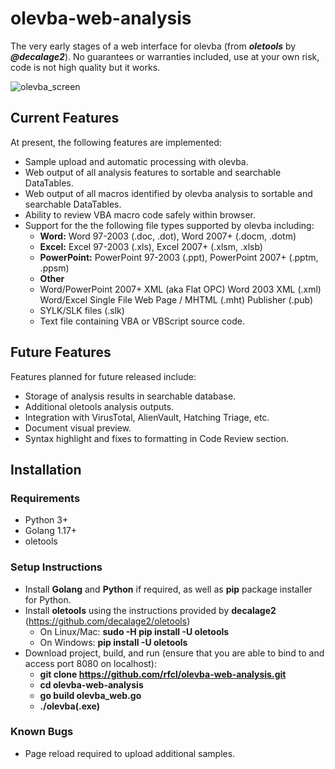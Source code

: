 # olevba-web-analysis
The very early stages of a web interface for olevba (from ***oletools*** by ***@decalage2***). No guarantees or warranties included, use at your own risk, code is not high quality but it works.

![olevba_screen](https://user-images.githubusercontent.com/28194115/138216913-0f630e43-be9a-4101-ac31-19b2e669bf67.png)


## Current Features
At present, the following features are implemented:
- Sample upload and automatic processing with olevba.
- Web output of all analysis features to sortable and searchable DataTables.
- Web output of all macros identified by olevba analysis to sortable and searchable DataTables.
- Ability to review VBA macro code safely within browser.
- Support for the the following file types supported by olevba including: 
  - **Word:** Word 97-2003 (.doc, .dot), Word 2007+ (.docm, .dotm)
  - **Excel:** Excel 97-2003 (.xls), Excel 2007+ (.xlsm, .xlsb) 
  - **PowerPoint:** PowerPoint 97-2003 (.ppt), PowerPoint 2007+ (.pptm, .ppsm) 
  - **Other** 
  -  Word/PowerPoint 2007+ XML (aka Flat OPC) Word 2003 XML (.xml) Word/Excel Single File Web Page / MHTML (.mht) Publisher (.pub) 
  - SYLK/SLK files (.slk) 
  - Text file containing VBA or VBScript source code.

## Future Features
Features planned for future released include:
- Storage of analysis results in searchable database.
- Additional oletools analysis outputs.
- Integration with VirusTotal, AlienVault, Hatching Triage, etc.
- Document visual preview.
- Syntax highlight and fixes to formatting in Code Review section.

## Installation

### Requirements
- Python 3+
- Golang 1.17+
- oletools

### Setup Instructions
- Install **Golang** and **Python** if required, as well as **pip** package installer for Python.
- Install **oletools** using the instructions provided by **decalage2** (https://github.com/decalage2/oletools)
  - On Linux/Mac: **sudo -H pip install -U oletools**
  - On Windows: **pip install -U oletools**
- Download project, build, and run (ensure that you are able to bind to and access port 8080 on localhost):
    - **git clone https://github.com/rfcl/olevba-web-analysis.git**
    - **cd olevba-web-analysis**
    - **go build olevba_web.go**
    - **./olevba(.exe)**

### Known Bugs
- Page reload required to upload additional samples.
